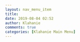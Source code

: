 ```yaml
---
layout: nav_menu_item
title: 
date: 2019-08-04 02:52
author: Klahanie
comments: true
categories: [Klahanie Main Menu]
---
```

 
